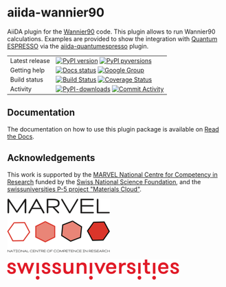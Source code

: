 # aiida-wannier90

AiiDA plugin for the [Wannier90](http://www.wannier.org) code.
This plugin allows to run Wannier90 calculations.
Examples are provided to show the integration with [Quantum ESPRESSO](https://www.quantum-espresso.org) via the [aiida-quantumespresso](https://github.com/aiidateam/aiida-quantumespresso) plugin.

|     | |
|-----|----------------------------------------------------------------------------|
|Latest release| [![PyPI version](https://badge.fury.io/py/aiida-wannier90.svg)](https://badge.fury.io/py/aiida-wannier90) [![PyPI pyversions](https://img.shields.io/pypi/pyversions/aiida-wannier90.svg)](https://pypi.python.org/pypi/aiida-wannier90/) |
|Getting help| [![Docs status](https://readthedocs.org/projects/aiida-wannier90/badge)](http://aiida-wannier90.readthedocs.io/) [![Google Group](https://img.shields.io/badge/-Google%20Group-lightgrey.svg)](https://groups.google.com/forum/#!forum/aiidausers)
|Build status| [![Build Status](https://github.com/aiidateam/aiida-wannier90/actions/workflows/ci.yml/badge.svg)](https://github.com/aiidateam/aiida-wannier90/actions) [![Coverage Status](https://codecov.io/gh/aiidateam/aiida-wannier90/branch/develop/graph/badge.svg)](https://codecov.io/gh/aiidateam/aiida-wannier90) |
|Activity| [![PyPI-downloads](https://img.shields.io/pypi/dm/aiida-wannier90.svg?style=flat)](https://pypistats.org/packages/aiida-wannier90) [![Commit Activity](https://img.shields.io/github/commit-activity/m/aiidateam/aiida-wannier90.svg)](https://github.com/aiidateam/aiida-wannier90/pulse)

## Documentation

The documentation on how to use this plugin package is available on [Read the Docs](http://aiida-wannier90.readthedocs.io/).

## Acknowledgements

This work is supported by the [MARVEL National Centre for Competency in Research](<http://nccr-marvel.ch>) funded by the [Swiss National Science Foundation](<http://www.snf.ch/en>), and the [swissuniversities P-5 project "Materials Cloud"](<https://www.materialscloud.org/swissuniversities>).

![MARVEL](misc/logos/MARVEL.png)

![swissuniversities](misc/logos/swissuniversities.png)
